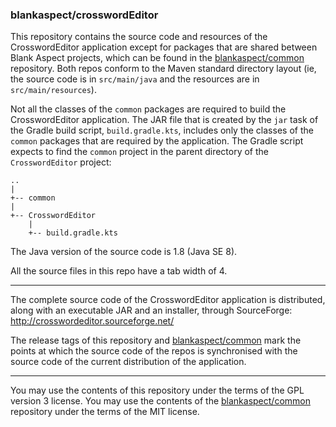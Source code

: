 ### blankaspect/crosswordEditor

This repository contains the source code and resources of the CrosswordEditor application except for packages that are
shared between Blank Aspect projects, which can be found in the
[blankaspect/common](https://github.com/blankaspect/common) repository.  Both repos conform to the Maven standard
directory layout \(ie, the source code is in `src/main/java` and the resources are in `src/main/resources`\).

Not all the classes of the `common` packages are required to build the CrosswordEditor application.  The JAR file that
is created by the `jar` task of the Gradle build script, `build.gradle.kts`, includes only the classes of the `common`
packages that are required by the application.  The Gradle script expects to find the `common` project in the parent
directory of the `CrosswordEditor` project:
```
..
|
+-- common
|
+-- CrosswordEditor
    |
    +-- build.gradle.kts
```

The Java version of the source code is 1.8 \(Java SE 8\).

All the source files in this repo have a tab width of 4. 

----

The complete source code of the CrosswordEditor application is distributed, along with an executable JAR and an
installer, through SourceForge:  
<http://crosswordeditor.sourceforge.net/>

The release tags of this repository and [blankaspect/common](https://github.com/blankaspect/common) mark the points at
which the source code of the repos is synchronised with the source code of the current distribution of the application.

----

You may use the contents of this repository under the terms of the GPL version 3 license.  You may use the contents of
the [blankaspect/common](https://github.com/blankaspect/common) repository under the terms of the MIT license.
